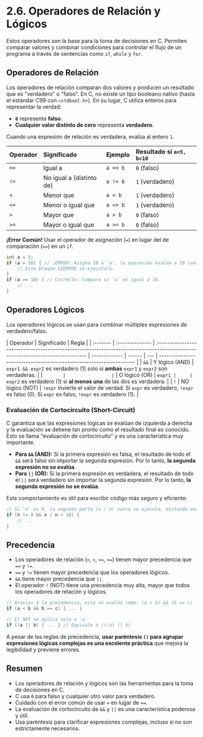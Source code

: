# 2.6. Operadores de Relación y Lógicos

Estos operadores son la base para la toma de decisiones en C. Permiten comparar valores y combinar condiciones para controlar el flujo de un programa a través de sentencias como `if`, `while` y `for`.

## Operadores de Relación

Los operadores de relación comparan dos valores y producen un resultado que es "verdadero" o "falso". En C, no existe un tipo booleano nativo (hasta el estándar C99 con `<stdbool.h>`). En su lugar, C utiliza enteros para representar la verdad:

- **`0`** representa **falso**.
- **Cualquier valor distinto de cero** representa **verdadero**.

Cuando una expresión de relación es verdadera, evalúa al entero `1`.

| Operador | Significado              | Ejemplo  | Resultado si `a=5, b=10` |
| :------- | :----------------------- | :------- | :----------------------- |
| `==`     | Igual a                  | `a == b` | `0` (falso)              |
| `!=`     | No igual a (distinto de) | `a != b` | `1` (verdadero)          |
| `<`      | Menor que                | `a < b`  | `1` (verdadero)          |
| `<=`     | Menor o igual que        | `a <= b` | `1` (verdadero)          |
| `>`      | Mayor que                | `a > b`  | `0` (falso)              |
| `>=`     | Mayor o igual que        | `a >= b` | `0` (falso)              |

**¡Error Común!** Usar el operador de asignación (`=`) en lugar del de comparación (`==`) en un `if`.

```c
int a = 5;
if (a = 10) { // ¡ERROR! Asigna 10 a 'a', la expresión evalúa a 10 (verdadero)
    // Este bloque SIEMPRE se ejecutará.
}
if (a == 10) { // Correcto: Compara si 'a' es igual a 10.
    // ...
}
```

## Operadores Lógicos

Los operadores lógicos se usan para combinar múltiples expresiones de verdadero/falso.

| Operador | Significado     | Regla                                                                                                                            |
| :------- | :-------------- | :------------------------------------------------------------------------------------------------------------------------------- | ------------- | ------ | --- | -------------------------------------------------------------------- |
| `&&`     | Y lógico (AND)  | `expr1 && expr2` es verdadero (1) solo si **ambas** `expr1` y `expr2` son verdaderas.                                            |
| `        |                 | `                                                                                                                                | O lógico (OR) | `expr1 |     | expr2` es verdadero (1) si **al menos una** de las dos es verdadera. |
| `!`      | NO lógico (NOT) | `!expr` invierte el valor de verdad. Si `expr` es verdadero, `!expr` es falso (0). Si `expr` es falso, `!expr` es verdadero (1). |

### Evaluación de Cortocircuito (Short-Circuit)

C garantiza que las expresiones lógicas se evalúan de izquierda a derecha y la evaluación se detiene tan pronto como el resultado final es conocido. Esto se llama "evaluación de cortocircuito" y es una característica muy importante.

- **Para `&&` (AND):** Si la primera expresión es falsa, el resultado de todo el `&&` será falso sin importar la segunda expresión. Por lo tanto, **la segunda expresión no se evalúa**.
- **Para `||` (OR):** Si la primera expresión es verdadera, el resultado de todo el `||` será verdadero sin importar la segunda expresión. Por lo tanto, **la segunda expresión no se evalúa**.

Este comportamiento es útil para escribir código más seguro y eficiente:

```c
// Si 'n' es 0, la segunda parte (x / n) nunca se ejecuta, evitando una división por cero.
if (n != 0 && x / n > 10) {
    // ...
}
```

## Precedencia

- Los operadores de relación (`<`, `>`, `<=`, `>=`) tienen mayor precedencia que `==` y `!=`.
- `==` y `!=` tienen mayor precedencia que los operadores lógicos.
- `&&` tiene mayor precedencia que `||`.
- El operador `!` (NOT) tiene una precedencia muy alta, mayor que todos los operadores de relación y lógicos.

```c
// Gracias a la precedencia, esto se evalúa como: (a < b) && (b == c)
if (a < b && b == c) { ... }

// El NOT se aplica solo a 'a'
if (!a || b) { ... } // Equivale a ((!a) || b)
```

A pesar de las reglas de precedencia, **usar paréntesis `()` para agrupar expresiones lógicas complejas es una excelente práctica** que mejora la legibilidad y previene errores.

## Resumen

- Los operadores de relación y lógicos son las herramientas para la toma de decisiones en C.
- C usa `0` para falso y cualquier otro valor para verdadero.
- Cuidado con el error común de usar `=` en lugar de `==`.
- La evaluación de cortocircuito de `&&` y `||` es una característica poderosa y útil.
- Usa paréntesis para clarificar expresiones complejas, incluso si no son estrictamente necesarios.
